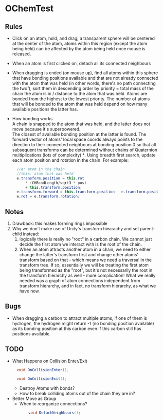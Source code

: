 # OChemTest

## Rules
- Click on an atom, hold, and drag, a transparent sphere will be centered at the center of the atom, atoms within this region (except the atom being held) can be affected by the atom being held once mouse is released.
- When an atom is first clicked on, detach all its connected neighbours
- When dragging is ended (on mouse up), find all atoms within this sphere that have bonding positions available and that are not already connected with the atom that was held (in other words, there's no path connecting the two&sup1;), sort them in descending order by priority = total mass of the chain the atom is in / distance to the atom that was held. Atoms are bonded from the highest to the lowest priority. The number of atoms that will be bonded to the atom that was held depend on how many available positions the latter has. <br/>

	

- How bonding works <br />
  A chain is snapped to the atom that was held, and the latter does not move because it's superpowered. <br />
  The closest of available bonding position at the latter is found. The forward vector of atoms' local space coords always points to the direction to their connected neighbours at bonding position 0 so that all subsequent transforms can be determined without chains of Quaternion multiplications (lots of complexity) &sup2;.  Using breadth first search, update each atom position and  rotation in the chain. For example: 
  ```c#
    //e: atom in the chain
    //this: atom that was held
    e.transform.position = this.rot 
	    * (CHBondLength/sqrt3 * pos) 
		+ this.transform.position;
	e.transform.forward = this.transform.position - e.transform.position;
	e.rot = e.transform.rotation;
  ```

## Notes

1. Drawback: this makes forming rings impossible <br />
2. Why we don't make use of Unity's transform hiearachy and set parent-child instead: <br />
	1. logically there is really no "root" in a carbon chain. We cannot just decide the first atom we interact with is the root of the chain.
	2. When an atom attracts another atom in a chain, we need to either change the latter's transform first and change other 		 atoms' transform based on that - which means we need a traversal in the transform tree. If so, essentially we will be 		treating the first atom being transformed as the "root", but it's not necessarily the root in the transform hierarchy as 		well - more complication! What we really needed was a graph of atom connections independent from transform hierarchy, 		and in fact, no transform hierarchy, as what we have now.
		
## Bugs
- When dragging a carbon to attract multiple atoms, if one of them is hydrogen, the hydrogen might return -1 (no bonding   position available) as its bonding position at this carbon even if this carbon still has positions available.

## TODO
- What Happens on Collision Enter/Exit <br />
  ```c#
    void OnCollisionEnter();
    
    void OnCollisionExit();
  ```
  - Destroy Atoms with bonds?
  - How to break colliding atoms out of the chain they are in?
- Better Move as Group
  - When to reorganize connections? <br />
    ```c#
        void DetachNeighbours();
        
    ```


